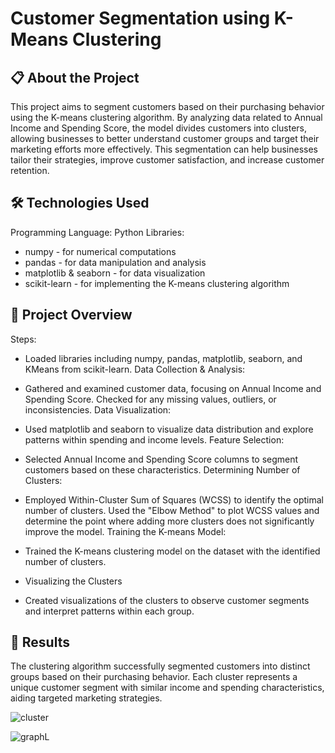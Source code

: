 # Customer Segmentation using K-Means Clustering
## 📋 About the Project
This project aims to segment customers based on their purchasing behavior using the K-means clustering algorithm. By analyzing data related to Annual Income and Spending Score, the model divides customers into clusters, allowing businesses to better understand customer groups and target their marketing efforts more effectively. This segmentation can help businesses tailor their strategies, improve customer satisfaction, and increase customer retention.

## 🛠 Technologies Used

Programming Language: Python
Libraries:
- numpy - for numerical computations
- pandas - for data manipulation and analysis
- matplotlib & seaborn - for data visualization
- scikit-learn - for implementing the K-means clustering algorithm
## 📑 Project Overview
Steps:

- Loaded libraries including numpy, pandas, matplotlib, seaborn, and KMeans from scikit-learn.
Data Collection & Analysis:

- Gathered and examined customer data, focusing on Annual Income and Spending Score. Checked for any missing values, outliers, or inconsistencies.
Data Visualization:

- Used matplotlib and seaborn to visualize data distribution and explore patterns within spending and income levels.
Feature Selection:

- Selected Annual Income and Spending Score columns to segment customers based on these characteristics.
Determining Number of Clusters:

- Employed Within-Cluster Sum of Squares (WCSS) to identify the optimal number of clusters.
Used the "Elbow Method" to plot WCSS values and determine the point where adding more clusters does not significantly improve the model.
Training the K-means Model:

- Trained the K-means clustering model on the dataset with the identified number of clusters.
- Visualizing the Clusters

- Created visualizations of the clusters to observe customer segments and interpret patterns within each group.
## 🎯 Results
The clustering algorithm successfully segmented customers into distinct groups based on their purchasing behavior. Each cluster represents a unique customer segment with similar income and spending characteristics, aiding targeted marketing strategies.





![cluster](https://github.com/user-attachments/assets/e7cd326c-a72f-4f5d-9e0f-aa8f78c6efb6)







![graphL](https://github.com/user-attachments/assets/6dcf3d04-4602-4c3c-88e9-8da565e389fd)
